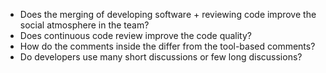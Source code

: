 - Does the merging of developing software + reviewing code improve the social atmosphere in the team? 
- Does continuous code review improve the code quality? 
- How do the comments inside the differ from the tool-based comments? 
- Do developers use many short discussions or few long discussions?